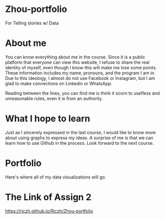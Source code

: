 # Zhou-portfolio
For Telling stories w/ Data

# About me 
You can know everything about me in the course. Since it is a public platform that everyone can view this website, I refuse to share the real identity of myself, even though I know this will make me lose some points. These information includes my name, pronouns, and the program I am in. Due to this ideology, I almost do not use Facebook or Instagram, but I am glad to make connections on Linkedin or WhatsApp. 

Reading between the lines, you can find me is think it scorn to usefless and unreasonable rules, even it is from an authority.
 
# What I hope to learn 
Just as I sincerely expressed in the last course, I would like to know more about using graphs to express my ideas. A surprise of me is that we can learn how to use Github in the process. Look forward to the next course.

# Portfolio
Here's where all of my data visualizations will go.

# The Link of Assign 2
https://riczh.github.io/Riczh/Zhou-portfolio
